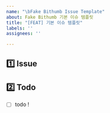 ```yaml
---
name: "\bFake Bithumb Issue Template"
about: Fake Bithumb 기본 이슈 템플릿
title: "[FEAT] 기본 이슈 템플릿"
labels: ''
assignees: ''

---
```


## 1️⃣  Issue
<!-- 이슈에 대한 내용을 설명해주세요. -->

## 2️⃣  Todo
- [ ] todo !
<!-- 해야 할 일들을 적어주세요. -->
